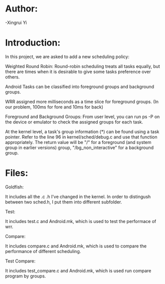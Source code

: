 
# Author:
-Xingrui Yi

# Introduction:

In this project, we are asked to add a new scheduling policy:

Weighted Round Robin:
Round-robin scheduling treats all tasks equally, but there are
times when it is desirable to give some tasks preference over
others.

Android Tasks can be classified into foreground groups and
background groups.

WRR assigned more milliseconds as a time slice for foreground
groups. (In our problem, 100ms for fore and 10ms for back)

Foreground and Background Groups:
From user level, you can run ps -P on the device or emulator to check
the assigned groups for each task.

At the kernel level, a task's group information (*) can be found using a
task pointer. Refer to the line 96 in kernel/sched/debug.c and use that function appropriately. The return value will be "/" for a foreground (and system group in
earlier versions) group, "/bg_non_interactive" for a background group.

# Files:

Goldfish: 

It includes all the .c .h I've changed in the kernel. In order to distingush between two sched.h, I put them into different subfolder.

Test:

It includes test.c and Android.mk, which is used to test the performace of wrr.

Compare:

It includes compare.c and Android.mk, which is used to compare the performance of different scheduling.

Test Compare:

It includes test_compare.c and Android.mk, which is used run compare program by groups.